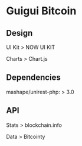 # Guigui Bitcoin


## Design
UI Kit > NOW UI KIT

Charts > Chart.js

## Dependencies
mashape/unirest-php: > 3.0

## API
Stats > blockchain.info

Data > Bitcointy